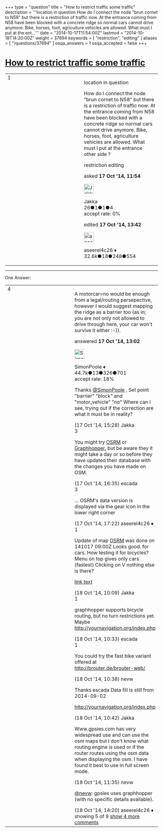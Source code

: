 +++
type = "question"
title = "How to restrict traffic some traffic"
description = '''location in question How do I connect the node &quot;brun cornet to N58&quot; but there is a restriction of traffic now. At the entrance coming from N58 have been blocked with a concrete ridge so normal cars cannot drive anymore. Bike, horses, foot, agriculture vehicles are allowed. What must I put at the ent...'''
date = "2014-10-17T11:54:00Z"
lastmod = "2014-10-18T14:20:00Z"
weight = 37694
keywords = [ "restriction", "editing" ]
aliases = [ "/questions/37694" ]
osqa_answers = 1
osqa_accepted = false
+++

<div class="headNormal">

# [How to restrict traffic some traffic](/questions/37694/how-to-restrict-traffic-some-traffic)

</div>

<div id="main-body">

<div id="askform">

<table id="question-table" style="width:100%;">
<colgroup>
<col style="width: 50%" />
<col style="width: 50%" />
</colgroup>
<tbody>
<tr>
<td style="width: 30px; vertical-align: top"><div class="vote-buttons">
<span id="post-37694-upvote" class="ajax-command post-vote up" rel="nofollow" title="I like this post (click again to cancel)"> </span>
<div id="post-37694-score" class="post-score" title="current number of votes">
1
</div>
<span id="post-37694-downvote" class="ajax-command post-vote down" rel="nofollow" title="I dont like this post (click again to cancel)"> </span> <span id="favorite-mark" class="ajax-command favorite-mark" rel="nofollow" title="mark/unmark this question as favorite (click again to cancel)"> </span>
<div id="favorite-count" class="favorite-count">
&#10;</div>
</div></td>
<td><div id="item-right">
<div class="question-body">
<p><span>location in question</span></p>
<p>How do I connect the node "brun cornet to N58" but there is a restriction of traffic now. At the entrance coming from N58 have been blocked with a concrete ridge so normal cars cannot drive anymore. Bike, horses, foot, agriculture vehicles are allowed. What must I put at the entrance other side ?</p>
</div>
<div id="question-tags" class="tags-container tags">
<span class="post-tag tag-link-restriction" rel="tag" title="see questions tagged &#39;restriction&#39;">restriction</span> <span class="post-tag tag-link-editing" rel="tag" title="see questions tagged &#39;editing&#39;">editing</span>
</div>
<div id="question-controls" class="post-controls">
&#10;</div>
<div class="post-update-info-container">
<div class="post-update-info post-update-info-user">
<p>asked <strong>17 Oct '14, 11:54</strong></p>
<img src="https://secure.gravatar.com/avatar/f96d5ecc621b9e5297024330c78d33e0?s=32&amp;d=identicon&amp;r=g" class="gravatar" width="32" height="32" alt="Jakka&#39;s gravatar image" />
<p><span>Jakka</span><br />
<span class="score" title="26 reputation points">26</span><span title="1 badges"><span class="badge1">●</span><span class="badgecount">1</span></span><span title="1 badges"><span class="silver">●</span><span class="badgecount">1</span></span><span title="4 badges"><span class="bronze">●</span><span class="badgecount">4</span></span><br />
<span class="accept_rate" title="Rate of the user&#39;s accepted answers">accept rate:</span> <span title="Jakka has no accepted answers">0%</span></p>
</div>
<div class="post-update-info post-update-info-edited">
<p><span> edited <strong>17 Oct '14, 13:42</strong> </span></p>
<img src="https://secure.gravatar.com/avatar/66f0dc05b44574e3894be07b0b37cf37?s=32&amp;d=identicon&amp;r=g" class="gravatar" width="32" height="32" alt="aseerel4c26&#39;s gravatar image" />
<p><span>aseerel4c26 ♦</span><br />
<span class="score" title="32615 reputation points"><span>32.6k</span></span><span title="18 badges"><span class="badge1">●</span><span class="badgecount">18</span></span><span title="248 badges"><span class="silver">●</span><span class="badgecount">248</span></span><span title="554 badges"><span class="bronze">●</span><span class="badgecount">554</span></span></p>
</div>
</div>
<div id="comments-container-37694" class="comments-container">
&#10;</div>
<div id="comment-tools-37694" class="comment-tools">
&#10;</div>
<div class="clear">
&#10;</div>
<div id="comment-37694-form-container" class="comment-form-container">
&#10;</div>
<div class="clear">
&#10;</div>
</div></td>
</tr>
</tbody>
</table>

------------------------------------------------------------------------

<div class="tabBar">

<span id="sort-top"></span>

<div class="headQuestions">

One Answer:

</div>

</div>

<span id="37695"></span>

<div id="answer-container-37695" class="answer">

<table style="width:100%;">
<colgroup>
<col style="width: 50%" />
<col style="width: 50%" />
</colgroup>
<tbody>
<tr>
<td style="width: 30px; vertical-align: top"><div class="vote-buttons">
<span id="post-37695-upvote" class="ajax-command post-vote up" rel="nofollow" title="I like this post (click again to cancel)"> </span>
<div id="post-37695-score" class="post-score" title="current number of votes">
4
</div>
<span id="post-37695-downvote" class="ajax-command post-vote down" rel="nofollow" title="I dont like this post (click again to cancel)"> </span>
</div></td>
<td><div class="item-right">
<div class="answer-body">
<p>A motorcar=no would be enough from a legal/routing persepective, however I would suggest mapping the ridge as a barrier too (as in; you are not only not allowed to drive through here, your car won't survive it either :-)).</p>
</div>
<div class="answer-controls post-controls">
&#10;</div>
<div class="post-update-info-container">
<div class="post-update-info post-update-info-user">
<p>answered <strong>17 Oct '14, 13:02</strong></p>
<img src="https://secure.gravatar.com/avatar/ad2513d6f8e3d709d576ace900c12fa5?s=32&amp;d=identicon&amp;r=g" class="gravatar" width="32" height="32" alt="SimonPoole&#39;s gravatar image" />
<p><span>SimonPoole ♦</span><br />
<span class="score" title="44667 reputation points"><span>44.7k</span></span><span title="13 badges"><span class="badge1">●</span><span class="badgecount">13</span></span><span title="326 badges"><span class="silver">●</span><span class="badgecount">326</span></span><span title="701 badges"><span class="bronze">●</span><span class="badgecount">701</span></span><br />
<span class="accept_rate" title="Rate of the user&#39;s accepted answers">accept rate:</span> <span title="SimonPoole has 209 accepted answers">18%</span></p>
</div>
</div>
<div id="comments-container-37695" class="comments-container">
<span id="37699"></span>
<div id="comment-37699" class="comment not_top_scorer">
<div id="post-37699-score" class="comment-score">
&#10;</div>
<div class="comment-text">
<p>Thanks <a href="http://help.openstreetmap.org/users/2053/simonpoole">@SimonPoole</a> , Set point "barrier" "block" and "motor_vehicle" "no" Where can I see, trying out if the correction are what it must be in reality?</p>
</div>
<div id="comment-37699-info" class="comment-info">
<span class="comment-age">(17 Oct '14, 15:28)</span> <span class="comment-user userinfo">Jakka</span>
</div>
</div>
<span id="37703"></span>
<div id="comment-37703" class="comment">
<div id="post-37703-score" class="comment-score">
3
</div>
<div class="comment-text">
<p>You might try <a href="http://map.project-osrm.org/">OSRM</a> or <a href="https://graphhopper.com/maps/">Graphhopper</a>, but be aware they it might take a day or so before they have updated their database with the changes you have made on OSM.</p>
</div>
<div id="comment-37703-info" class="comment-info">
<span class="comment-age">(17 Oct '14, 16:35)</span> <span class="comment-user userinfo">escada</span>
</div>
</div>
<span id="37707"></span>
<div id="comment-37707" class="comment">
<div id="post-37707-score" class="comment-score">
3
</div>
<div class="comment-text">
<p>… OSRM's data version is displayed via the gear icon in the lower right corner</p>
</div>
<div id="comment-37707-info" class="comment-info">
<span class="comment-age">(17 Oct '14, 17:22)</span> <span class="comment-user userinfo">aseerel4c26 ♦</span>
</div>
</div>
<span id="37731"></span>
<div id="comment-37731" class="comment">
<div id="post-37731-score" class="comment-score">
1
</div>
<div class="comment-text">
<p>Update of map <a href="http://map.project-osrm.org/">OSRM</a> was done on 141017 09:00Z Looks good. for cars. How testing it for bicycles? Menu on top gives only cars (fastest) Clicking on V nothing else is there?</p>
<p><a href="http://map.project-osrm.org/?hl=nl&amp;loc=50.774719,3.191221&amp;loc=50.773380,3.183807&amp;z=16&amp;center=50.776079,3.179662&amp;alt=0&amp;df=0&amp;re=0&amp;ly=763558683">link text</a></p>
</div>
<div id="comment-37731-info" class="comment-info">
<span class="comment-age">(18 Oct '14, 10:09)</span> <span class="comment-user userinfo">Jakka</span>
</div>
</div>
<span id="37732"></span>
<div id="comment-37732" class="comment">
<div id="post-37732-score" class="comment-score">
1
</div>
<div class="comment-text">
<p>graphhopper supports bicycle routing, but no turn restrictions yet. Maybe <a href="http://yournavigation.org/index.php">http://yournavigation.org/index.php</a></p>
</div>
<div id="comment-37732-info" class="comment-info">
<span class="comment-age">(18 Oct '14, 10:33)</span> <span class="comment-user userinfo">escada</span>
</div>
</div>
<span id="37733"></span>
<div id="comment-37733" class="comment">
<div id="post-37733-score" class="comment-score">
1
</div>
<div class="comment-text">
<p>You could try the fast bike variant offered at <a href="http://brouter.de/brouter-web/">http://brouter.de/brouter-web/</a></p>
</div>
<div id="comment-37733-info" class="comment-info">
<span class="comment-age">(18 Oct '14, 10:38)</span> <span class="comment-user userinfo">nevw</span>
</div>
</div>
<span id="37734"></span>
<div id="comment-37734" class="comment not_top_scorer">
<div id="post-37734-score" class="comment-score">
&#10;</div>
<div class="comment-text">
<p>Thanks escada Data fill is still from 2014-09-02</p>
<p><a href="http://yournavigation.org/index.php">http://yournavigation.org/index.php</a></p>
</div>
<div id="comment-37734-info" class="comment-info">
<span class="comment-age">(18 Oct '14, 10:42)</span> <span class="comment-user userinfo">Jakka</span>
</div>
</div>
<span id="37736"></span>
<div id="comment-37736" class="comment not_top_scorer">
<div id="post-37736-score" class="comment-score">
&#10;</div>
<div class="comment-text">
<p>Www.gpsies.com has very widespread use and can use the osm maps but I don't know what routing engine is used or if the router routes using the osm data when displaying the osm. I have found it best to use in full screen mode.</p>
</div>
<div id="comment-37736-info" class="comment-info">
<span class="comment-age">(18 Oct '14, 11:35)</span> <span class="comment-user userinfo">nevw</span>
</div>
</div>
<span id="37737"></span>
<div id="comment-37737" class="comment not_top_scorer">
<div id="post-37737-score" class="comment-score">
&#10;</div>
<div class="comment-text">
<p><a href="http://help.openstreetmap.org/users/7380/nevw">@nevw</a>: gpsies uses graphhopper (with no specific details available).</p>
</div>
<div id="comment-37737-info" class="comment-info">
<span class="comment-age">(18 Oct '14, 14:20)</span> <span class="comment-user userinfo">aseerel4c26 ♦</span>
</div>
</div>
</div>
<div id="comment-tools-37695" class="comment-tools">
<span class="comments-showing"> showing 5 of 9 </span> <a href="#" class="show-all-comments-link">show 4 more comments</a>
</div>
<div class="clear">
&#10;</div>
<div id="comment-37695-form-container" class="comment-form-container">
&#10;</div>
<div class="clear">
&#10;</div>
</div></td>
</tr>
</tbody>
</table>

</div>

<div class="paginator-container-left">

</div>

</div>

</div>

